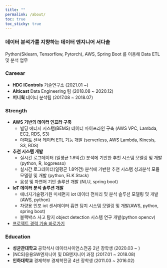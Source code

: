 ```yaml
---
title: ""
permalink: /about/
toc: true
toc_sticky: true
---
```


### 데이터 분석가를 지향하는 데이터 엔지니어 서다솔
Python(Sklearn, Tensorflow, Pytorch), AWS, Spring Boot 를 이용해 Data ETL 및 분석 업무

### Careear
- **HDC IControls** 기술연구소 (2021.01 ~)
- **Alticast** Data Engineering 팀 (2018.08 ~ 2020.12)
- **퍼니웍** 데이터 분석팀 (2017.08 ~ 2018.07) 

### Strength
- **AWS 기반의 데이터 인프라 구축**
  - 빌딩 에너지 시스템(BEMS) 데이터 파이프라인 구축 (AWS VPC, Lambda, EC2, RDS, S3)
  - 아파트 센서 데이터 ETL 기능 개발 (serverless, AWS Lambda, Kinesis, S3, RDS)
- **추천 시스템 개발** 
  - 실시간 로그데이터 (일평균 1.8억건) 분석에 기반한 추천 시스템 모델링 및 개발 (python, R, logpresso)
  - 실시간 로그데이터(일평균 1.8억건)  분석에 기반한 추천 시스템 성과분석 모듈 모델링 및 개발 (python, ELK Stack)
  - 음성 및 자연어 기반 솔루션 개발 (NLU, spring boot)
- **IoT 데이터 분석 솔루션 개발**
  - 에너지기술평가원 미세먼지 iot 데이터 전처리 및 분석 솔루션 모델링 및 개발(AWS, python)
  - 차량용 인포 iot 센서데이터 흡연 탐지 시스템 모델링 및 개발(AWS, python, spring boot)
  - 블랙박스 사고 탐지 object detection 시스템 연구 개발(python opencv)
- [프로젝트 경력 기술 바로가기](https://dasoldasol.github.io/project/)

### Education

- **성균관대학교** 공학석사 데이터사이언스전공 2년 장학생 (2020.03 ~ )
- [NCS]응용SW엔지니어 및 DB엔지니어 과정 (2017.01 ~ 2018.08)
- **인하대학교** 경제학부 경제학전공 4년 장학생 (2011.03 ~ 2016.02)